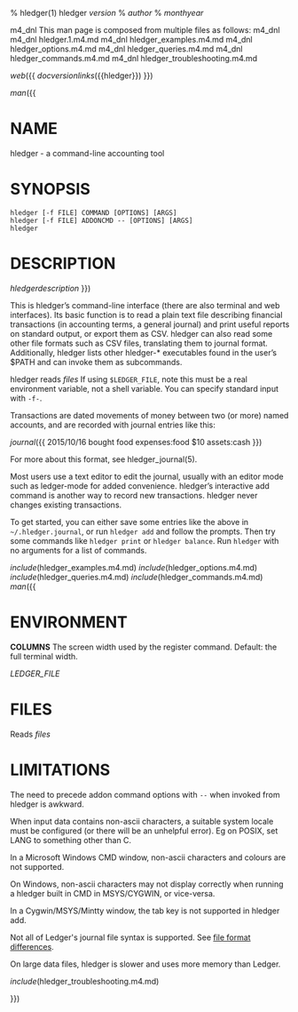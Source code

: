 % hledger(1) hledger _version_
% _author_
% _monthyear_

m4_dnl This man page is composed from multiple files as follows:
m4_dnl
m4_dnl hledger.1.m4.md
m4_dnl  hledger_examples.m4.md
m4_dnl  hledger_options.m4.md
m4_dnl  hledger_queries.m4.md
m4_dnl  hledger_commands.m4.md
m4_dnl  hledger_troubleshooting.m4.md

_web_({{
_docversionlinks_({{hledger}})
}})

_man_({{

# NAME

hledger - a command-line accounting tool

# SYNOPSIS

`hledger [-f FILE] COMMAND [OPTIONS] [ARGS]`\
`hledger [-f FILE] ADDONCMD -- [OPTIONS] [ARGS]`\
`hledger`

# DESCRIPTION

_hledgerdescription_
}})

This is hledger’s command-line interface (there are also terminal and web
interfaces). Its basic function is to read a plain text file describing
financial transactions (in accounting terms, a general journal) and
print useful reports on standard output, or export them as CSV. hledger
can also read some other file formats such as CSV files, translating
them to journal format. Additionally, hledger lists other hledger-\* 
executables found in the user’s \$PATH and can invoke them as subcommands.

hledger reads _files_ 
If using `$LEDGER_FILE`, note this must be a real environment variable, 
not a shell variable.
You can specify standard input with `-f-`.

Transactions are dated movements of money between two (or more) named
accounts, and are recorded with journal entries like this:

_journal_({{
2015/10/16 bought food
 expenses:food          $10
 assets:cash
}})

For more about this format, see hledger_journal(5).

Most users use a text editor to edit the journal, usually with an editor
mode such as ledger-mode for added convenience. hledger’s interactive
add command is another way to record new transactions. hledger never
changes existing transactions.

To get started, you can either save some entries like the above in
`~/.hledger.journal`, or run `hledger add` and follow the prompts. Then
try some commands like `hledger print` or `hledger balance`.
Run `hledger` with no arguments for a list of commands.
 
_include_(hledger_examples.m4.md)
_include_(hledger_options.m4.md)
_include_(hledger_queries.m4.md)
_include_(hledger_commands.m4.md)
_man_({{

# ENVIRONMENT

**COLUMNS**
The screen width used by the register command. 
Default: the full terminal width.

_LEDGER_FILE_

# FILES

Reads _files_

# LIMITATIONS

The need to precede addon command options with `--` when invoked from hledger is awkward.

When input data contains non-ascii characters, a suitable system locale must be configured (or there will be an unhelpful error).
Eg on POSIX, set LANG to something other than C.

In a Microsoft Windows CMD window, non-ascii characters and colours are not supported.

On Windows, non-ascii characters may not display correctly when running a hledger built
in CMD in MSYS/CYGWIN, or vice-versa.

In a Cygwin/MSYS/Mintty window, the tab key is not supported in hledger add.

Not all of Ledger's journal file syntax is supported. See [file format differences](faq.html#file-format-differences).

On large data files, hledger is slower and uses more memory than Ledger.

_include_(hledger_troubleshooting.m4.md)

}})
